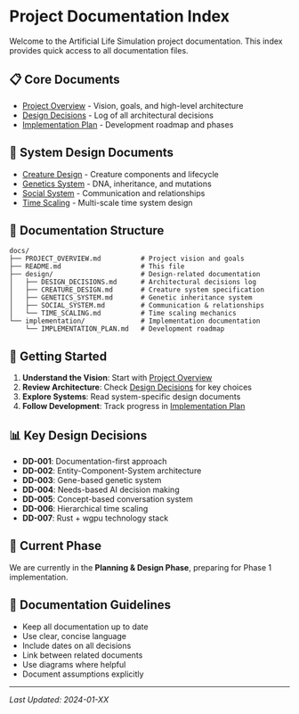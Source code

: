 # Project Documentation Index

Welcome to the Artificial Life Simulation project documentation. This index provides quick access to all documentation files.

## 📋 Core Documents

- [Project Overview](./PROJECT_OVERVIEW.md) - Vision, goals, and high-level architecture
- [Design Decisions](./design/DESIGN_DECISIONS.md) - Log of all architectural decisions
- [Implementation Plan](./implementation/IMPLEMENTATION_PLAN.md) - Development roadmap and phases

## 🧬 System Design Documents

- [Creature Design](./design/CREATURE_DESIGN.md) - Creature components and lifecycle
- [Genetics System](./design/GENETICS_SYSTEM.md) - DNA, inheritance, and mutations
- [Social System](./design/SOCIAL_SYSTEM.md) - Communication and relationships
- [Time Scaling](./design/TIME_SCALING.md) - Multi-scale time system design

## 📁 Documentation Structure

```
docs/
├── PROJECT_OVERVIEW.md          # Project vision and goals
├── README.md                    # This file
├── design/                      # Design-related documentation
│   ├── DESIGN_DECISIONS.md      # Architectural decisions log
│   ├── CREATURE_DESIGN.md       # Creature system specification
│   ├── GENETICS_SYSTEM.md       # Genetic inheritance system
│   ├── SOCIAL_SYSTEM.md         # Communication & relationships
│   └── TIME_SCALING.md          # Time scaling mechanics
└── implementation/              # Implementation documentation
    └── IMPLEMENTATION_PLAN.md   # Development roadmap
```

## 🚀 Getting Started

1. **Understand the Vision**: Start with [Project Overview](./PROJECT_OVERVIEW.md)
2. **Review Architecture**: Check [Design Decisions](./design/DESIGN_DECISIONS.md) for key choices
3. **Explore Systems**: Read system-specific design documents
4. **Follow Development**: Track progress in [Implementation Plan](./implementation/IMPLEMENTATION_PLAN.md)

## 📊 Key Design Decisions

- **DD-001**: Documentation-first approach
- **DD-002**: Entity-Component-System architecture
- **DD-003**: Gene-based genetic system
- **DD-004**: Needs-based AI decision making
- **DD-005**: Concept-based conversation system
- **DD-006**: Hierarchical time scaling
- **DD-007**: Rust + wgpu technology stack

## 🎯 Current Phase

We are currently in the **Planning & Design Phase**, preparing for Phase 1 implementation.

## 📝 Documentation Guidelines

- Keep all documentation up to date
- Use clear, concise language
- Include dates on all decisions
- Link between related documents
- Use diagrams where helpful
- Document assumptions explicitly

---
*Last Updated: 2024-01-XX*

